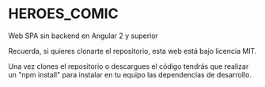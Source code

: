 # HEROES_COMIC
Web SPA sin backend en Angular 2 y superior

Recuerda, si quieres clonarte el repositorio, esta web está bajo licencia MIT.

Una vez clones el repositorio o descargues el código tendrás que realizar un "npm install" para instalar en tu equipo las dependencias de desarrollo.
